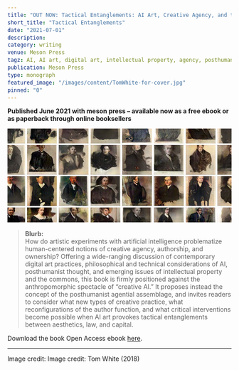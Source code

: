 ```yaml
---
title: "OUT NOW: Tactical Entanglements: AI Art, Creative Agency, and the Limits of Intellectual Property"
short_title: "Tactical Entanglements"
date: "2021-07-01"
description:
category: writing
venue: Meson Press
tagz: AI, AI art, digital art, intellectual property, agency, posthumanism, tactical media
publication: Meson Press
type: monograph
featured_image: "/images/content/TomWhite-for-cover.jpg"
pinned: "0"
---
```


**Published June 2021 with meson press – available now as a free ebook or as paperback through online booksellers**

![](/images/content/TomWhite-cropped.jpg)


>**Blurb:** <br>
How do artistic experiments with artificial intelligence problematize human-centered notions of creative agency, authorship, and ownership? Offering a wide-ranging discussion of contemporary digital art practices, philosophical and technical considerations of AI, posthumanist thought, and emerging issues of intellectual property and the commons, this book is firmly positioned against the anthropomorphic spectacle of “creative AI.” It proposes instead the concept of the posthumanist agential assemblage, and invites readers to consider what new types of creative practice, what reconfigurations of the author function, and what critical interventions become possible when AI art provokes tactical entanglements between aesthetics, law, and capital.

Download the book Open Access ebook [here](https://meson.press/books/tactical-entanglements/).



---
Image credit: Image credit: Tom White (2018)
